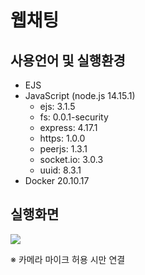 # 웹채팅

## 사용언어 및 실행환경
* EJS
* JavaScript (node.js 14.15.1)  
  * ejs: 3.1.5
  * fs: 0.0.1-security
  * express: 4.17.1
  * https: 1.0.0
  * peerjs: 1.3.1
  * socket.io: 3.0.3
  * uuid: 8.3.1
* Docker 20.10.17

## 실행화면
<image src='https://user-images.githubusercontent.com/54964209/188266306-947e86a9-bc17-4759-bbb8-e780cb233f9a.png'>

<span>&#8251; 카메라 마이크 허용 시만 연결</span>
